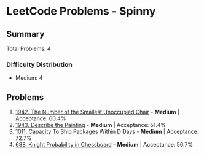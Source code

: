 # LeetCode Problems - Spinny

## Summary
Total Problems: 4

### Difficulty Distribution

- Medium: 4

## Problems

1. [1942. The Number of the Smallest Unoccupied Chair](https://leetcode.com/problems/the-number-of-the-smallest-unoccupied-chair/) - **Medium** | Acceptance: 60.4%
2. [1943. Describe the Painting](https://leetcode.com/problems/describe-the-painting/) - **Medium** | Acceptance: 51.4%
3. [1011. Capacity To Ship Packages Within D Days](https://leetcode.com/problems/capacity-to-ship-packages-within-d-days/) - **Medium** | Acceptance: 72.7%
4. [688. Knight Probability in Chessboard](https://leetcode.com/problems/knight-probability-in-chessboard/) - **Medium** | Acceptance: 56.7%